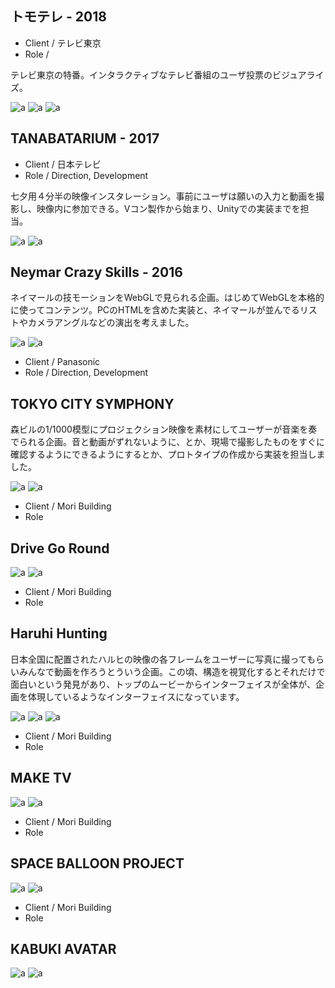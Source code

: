 ## トモテレ - 2018
* Client / テレビ東京
* Role /

テレビ東京の特番。インタラクティブなテレビ番組のユーザ投票のビジュアライズ。


![a](./tomo/02.jpg)
![a](./tomo/01.jpg)
![a](./tomo/03.jpg)


## TANABATARIUM - 2017

* Client / 日本テレビ
* Role / Direction, Development

七夕用４分半の映像インスタレーション。事前にユーザは願いの入力と動画を撮影し、映像内に参加できる。Vコン製作から始まり、Unityでの実装までを担当。

![a](./tanabata/01.jpg)
![a](./tanabata/01.jpg)



## Neymar Crazy Skills - 2016

ネイマールの技モーションをWebGLで見られる企画。はじめてWebGLを本格的に使ってコンテンツ。PCのHTMLを含めた実装と、ネイマールが並んでるリストやカメラアングルなどの演出を考えました。

![a](./neymar/01.jpg)
![a](./neymar/02.jpg)

* Client / Panasonic 
* Role / Direction, Development

## TOKYO CITY SYMPHONY

森ビルの1/1000模型にプロジェクション映像を素材にしてユーザーが音楽を奏でられる企画。音と動画がずれないように、とか、現場で撮影したものをすぐに確認するようにできるようにするとか、プロトタイプの作成から実装を担当しました。

![a](./tcs/01.jpg)
![a](./tcs/02.jpg)

* Client / Mori Building
* Role 

## Drive Go Round

![a](./drive/01.jpg)
![a](./drive/02.jpg)

* Client / Mori Building
* Role 

## Haruhi Hunting

日本全国に配置されたハルヒの映像の各フレームをユーザーに写真に撮ってもらいみんなで動画を作ろうとういう企画。この頃、構造を視覚化するとそれだけで面白いという発見があり、トップのムービーからインターフェイスが全体が、企画を体現しているようなインターフェイスになっています。

![a](./haruhi/01.jpg)
![a](./haruhi/02.jpg)
![a](./haruhi/03.jpg)

* Client / Mori Building
* Role 

## MAKE TV

![a](./tanabata/01.jpg)
![a](./tanabata/01.jpg)

* Client / Mori Building
* Role 

## SPACE BALLOON PROJECT

![a](./tanabata/01.jpg)
![a](./tanabata/01.jpg)

* Client / Mori Building
* Role 

## KABUKI AVATAR

![a](./kabuki/01.jpg)
![a](./kabuki/02.jpg)


